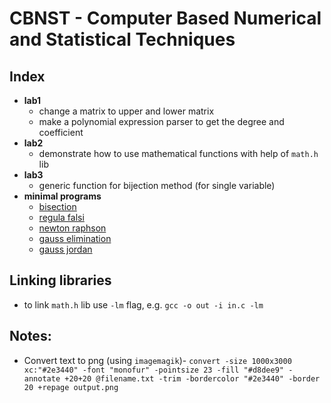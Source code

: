 # CBNST - Computer Based Numerical and Statistical Techniques

## Index

- **lab1**
  - change a matrix to upper and lower matrix
  - make a polynomial expression parser to get the degree and coefficient
- **lab2**
  - demonstrate how to use mathematical functions with help of `math.h` lib
- **lab3**
  - generic function for bijection method (for single variable)
- **minimal programs**
  - [bisection](./src/bisection.c)
  - [regula falsi](./src/regula_falsi.c)
  - [newton raphson](./src/newton_rahpson.c)
  - [gauss elimination](./src/gauss_elimination.c)
  - [gauss jordan](./src/gauss_jordan.c)


## Linking libraries

* to link `math.h` lib use `-lm` flag, e.g. `gcc -o out -i in.c -lm`


## Notes:

* Convert text to png (using `imagemagik`)- `convert -size 1000x3000 xc:"#2e3440" -font "monofur" -pointsize 23 -fill "#d8dee9" -annotate +20+20 @filename.txt -trim -bordercolor "#2e3440" -border 20 +repage output.png`

